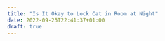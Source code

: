 ```yaml
---
title: "Is It Okay to Lock Cat in Room at Night"
date: 2022-09-25T22:41:37+01:00
draft: true
---
```


